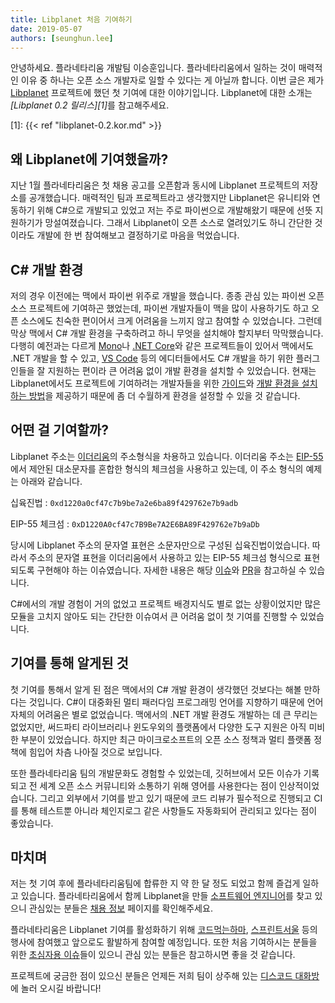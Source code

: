 ```yaml
---
title: Libplanet 처음 기여하기
date: 2019-05-07
authors: [seunghun.lee]
---
```


안녕하세요. 플라네타리움 개발팀 이승훈입니다. 플라네타리움에서 일하는 것이 매력적인 이유 중 하나는 오픈 소스 개발자로 일할 수 있다는 게 아닐까 합니다. 이번 글은 제가 [Libplanet][] 프로젝트에 했던 첫 기여에 대한 이야기입니다. Libplanet에 대한 소개는 <cite>[Libplanet 0.2 릴리스][1]</cite>를 참고해주세요.

[Libplanet]: https://github.com/planetarium/libplanet
[1]: {{< ref "libplanet-0.2.kor.md" >}}

왜 Libplanet에 기여했을까?
----------------------------

지난 1월 플라네타리움은 첫 채용 공고를 오픈함과 동시에 Libplanet 프로젝트의 저장소를 공개했습니다. 매력적인 팀과 프로젝트라고 생각했지만 Libplanet은 유니티와 연동하기 위해 C#으로 개발되고 있었고 저는 주로 파이썬으로 개발해왔기 때문에 선뜻 지원하기가 망설여졌습니다. 그래서 Libplanet이 오픈 소스로 열려있기도 하니 간단한 것이라도 개발에 한 번 참여해보고 결정하기로 마음을 먹었습니다.

C# 개발 환경
------------

저의 경우 이전에는 맥에서 파이썬 위주로 개발을 했습니다. 종종 관심 있는 파이썬 오픈 소스 프로젝트에 기여하곤 했었는데, 파이썬 개발자들이 맥을 많이 사용하기도 하고 오픈 소스에도 친숙한 편이어서 크게 어려움을 느끼지 않고 참여할 수 있었습니다. 그런데 막상 맥에서 C# 개발 환경을 구축하려고 하니 무엇을 설치해야 할지부터 막막했습니다. 다행히 예전과는 다르게 [Mono][]나 [.NET Core][2]와 같은 프로젝트들이 있어서 맥에서도 .NET 개발을 할 수 있고, [VS Code][] 등의 에디터들에서도 C# 개발을 하기 위한 플러그인들을 잘 지원하는 편이라 큰 어려움 없이 개발 환경을 설치할 수 있었습니다. 현재는 Libplanet에서도 프로젝트에 기여하려는 개발자들을 위한 [가이드][3]와 [개발 환경을 설치하는 방법][4]을 제공하기 때문에 좀 더 수월하게 환경을 설정할 수 있을 것 같습니다.

[Mono]: https://www.mono-project.com/
[2]: https://en.wikipedia.org/wiki/.NET_Core
[VS Code]: https://code.visualstudio.com/
[3]: https://github.com/planetarium/libplanet/blob/master/CONTRIBUTING.md
[4]: https://gist.github.com/dahlia/5333634f62509293cd46c0e4ba65b2f5

어떤 걸 기여할까?
------------------

Libplanet 주소는 [이더리움][5]의 주소형식을 차용하고 있습니다. 이더리움 주소는 [EIP-55][]에서 제안된 대소문자를 혼합한 형식의 체크섬을 사용하고 있는데, 이 주소 형식의 예제는 아래와 같습니다.

십육진법
:  `0xd1220a0cf47c7b9be7a2e6ba89f429762e7b9adb`

EIP-55 체크섬
:  `0xD1220A0cf47c7B9Be7A2E6BA89F429762e7b9aDb`

당시에 Libplanet 주소의 문자열 표현은 소문자만으로 구성된 십육진법이었습니다. 따라서 주소의 문자열 표현을 이더리움에서 사용하고 있는 EIP-55 체크섬 형식으로 표현되도록 구현해야 하는 이슈였습니다. 자세한 내용은 해당 [이슈][6]와 [PR][7]을 참고하실 수 있습니다.

C#에서의 개발 경험이 거의 없었고 프로젝트 배경지식도 별로 없는 상황이었지만 많은 모듈을 고치지 않아도 되는 간단한 이슈여서 큰 어려움 없이 첫 기여를 진행할 수 있었습니다.

[5]: https://www.ethereum.org/
[EIP-55]: https://github.com/ethereum/EIPs/blob/master/EIPS/eip-55.md
[6]: https://github.com/planetarium/libplanet/issues/33
[7]: https://github.com/planetarium/libplanet/pull/43

## 기여를 통해 알게된 것

첫 기여를 통해서 알게 된 점은 맥에서의 C# 개발 환경이 생각했던 것보다는 해볼 만하다는 것입니다. C#이 대중화된 멀티 패러다임 프로그래밍 언어를 지향하기 때문에 언어 자체의 어려움은 별로 없었습니다. 맥에서의 .NET 개발 환경도 개발하는 데 큰 무리는 없었지만, 써드파티 라이브러리나 윈도우외의 플랫폼에서 다양한 도구 지원은 아직 미비한 부분이 있었습니다. 하지만 최근 마이크로소프트의 오픈 소스 정책과 멀티 플랫폼 정책에 힘입어 차츰 나아질 것으로 보입니다.

또한 플라네타리움 팀의 개발문화도 경험할 수 있었는데, 깃허브에서 모든 이슈가 기록되고 전 세계 오픈 소스 커뮤니티와 소통하기 위해 영어를 사용한다는 점이 인상적이었습니다. 그리고 외부에서 기여를 받고 있기 때문에 코드 리뷰가 필수적으로 진행되고 CI를 통해 테스트뿐 아니라 체인지로그 같은 사항들도 자동화되어 관리되고 있다는 점이 좋았습니다.

## 마치며

저는 첫 기여 후에 플라네타리움팀에 합류한 지 약 한 달 정도 되었고 함께 즐겁게 일하고 있습니다. 플라네타리움에서 함께 Libplanet을 만들 [소프트웨어 엔지니어][8]를 찾고 있으니 관심있는 분들은 [채용 정보][9] 페이지를 확인해주세요.

플라네타리움은 Libplanet 기여를 활성화하기 위해 [코드먹는하마][10], [스프린트서울][11] 등의 행사에 참여했고 앞으로도 활발하게 참여할 예정입니다. 또한 처음 기여하시는 분들을 위한 [초심자용 이슈][12]들이 있으니 관심 있는 분들은 참고하시면 좋을 것 같습니다.

프로젝트에 궁금한 점이 있으신 분들은 언제든 저희 팀이 상주해 있는 [디스코드 대화방][13]에 놀러 오시길 바랍니다!

[8]: https://www.notion.so/8996647777d24491a5dc92d82ba37ec2
[9]: https://www.notion.so/98129a2f333d4d17b25ce268d72d326c
[10]: https://comuka.nonce.community/
[11]: https://sprintseoul.org/
[12]: https://github.com/planetarium/libplanet/issues?q=is%3Aissue+is%3Aopen+label%3A%22good+first+issue%22
[13]: https://discord.gg/ue9fgc3
